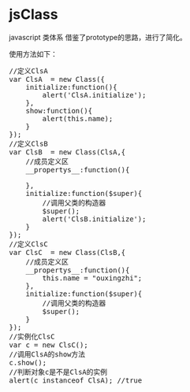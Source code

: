 jsClass
=======

javascript 类体系
借鉴了prototype的思路，进行了简化。

使用方法如下：
<pre>
//定义ClsA
var ClsA  = new Class({
	initialize:function(){
		alert('ClsA.initialize');
	},
	show:function(){
		alert(this.name);
	}
});
//定义ClsB
var ClsB  = new Class(ClsA,{
	//成员定义区
	__propertys__:function(){
		
	},
	initialize:function($super){
		//调用父类的构造器
		$super();
		alert('ClsB.initialize');
	}
});
//定义ClsC
var ClsC  = new Class(ClsB,{
	//成员定义区
	__propertys__:function(){
		this.name = "ouxingzhi";
	},
	initialize:function($super){
		//调用父类的构造器
		$super();
	}
});
//实例化ClsC
var c = new ClsC();
//调用ClsA的show方法
c.show();
//判断对象c是不是ClsA的实例
alert(c instanceof ClsA); //true
</pre>
